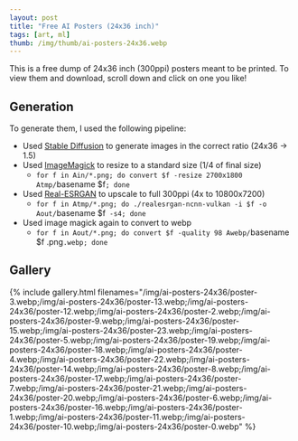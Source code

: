 ```yaml
---
layout: post
title: "Free AI Posters (24x36 inch)"
tags: [art, ml]
thumb: /img/thumb/ai-posters-24x36.webp
---
```


This is a free dump of 24x36 inch (300ppi) posters meant to be printed. To view them and download, scroll down and click on one you like!

## Generation

To generate them, I used the following pipeline:

  * Used [Stable Diffusion](/stable-diffusion) to generate images in the correct ratio (24x36 -> 1.5)
  * Used [ImageMagick](https://imagemagick.org/index.php) to resize to a standard size (1/4 of final size)
    * `for f in Ain/*.png; do convert $f -resize 2700x1800 Atmp/`basename $f`; done`
  * Used [Real-ESRGAN](https://github.com/xinntao/Real-ESRGAN) to upscale to full 300ppi (4x to 10800x7200)
    * `for f in Atmp/*.png; do ./realesrgan-ncnn-vulkan -i $f -o Aout/`basename $f` -s4; done`
  * Used image magick again to convert to webp
    * `for f in Aout/*.png; do convert $f -quality 98 Awebp/`basename $f .png`.webp; done`



## Gallery

{% include gallery.html filenames="/img/ai-posters-24x36/poster-3.webp;/img/ai-posters-24x36/poster-13.webp;/img/ai-posters-24x36/poster-12.webp;/img/ai-posters-24x36/poster-2.webp;/img/ai-posters-24x36/poster-9.webp;/img/ai-posters-24x36/poster-15.webp;/img/ai-posters-24x36/poster-23.webp;/img/ai-posters-24x36/poster-5.webp;/img/ai-posters-24x36/poster-19.webp;/img/ai-posters-24x36/poster-18.webp;/img/ai-posters-24x36/poster-4.webp;/img/ai-posters-24x36/poster-22.webp;/img/ai-posters-24x36/poster-14.webp;/img/ai-posters-24x36/poster-8.webp;/img/ai-posters-24x36/poster-17.webp;/img/ai-posters-24x36/poster-7.webp;/img/ai-posters-24x36/poster-21.webp;/img/ai-posters-24x36/poster-20.webp;/img/ai-posters-24x36/poster-6.webp;/img/ai-posters-24x36/poster-16.webp;/img/ai-posters-24x36/poster-1.webp;/img/ai-posters-24x36/poster-11.webp;/img/ai-posters-24x36/poster-10.webp;/img/ai-posters-24x36/poster-0.webp" %}

